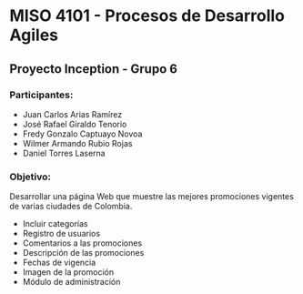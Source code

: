 # MISO 4101 - Procesos de Desarrollo Agiles

## Proyecto Inception - Grupo 6

### Participantes:
 * Juan Carlos Arias Ramírez
 * José Rafael Giraldo Tenorio
 * Fredy Gonzalo Captuayo Novoa
 * Wilmer Armando Rubio Rojas
 * Daniel Torres Laserna
 
 ### Objetivo:
 Desarrollar una página Web que muestre las mejores promociones vigentes de varias ciudades de Colombia.
 
 * Incluir categorías
 * Registro de usuarios
 * Comentarios a las promociones
 * Descripción de las promociones
 * Fechas de vigencia
 * Imagen de la promoción
 * Módulo de administración
 
